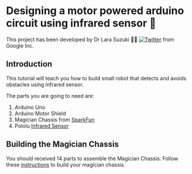 # Designing a motor powered arduino circuit using infrared sensor :robot:

This project has been developed by Dr Lara Suzuki :woman_technologist: [![Twitter](https://img.shields.io/twitter/url/https/twitter.com/larasuzuki.svg?style=social&label=Follow%20%40larasuzuki)](https://twitter.com/larasuzuki) from Google Inc.

## Introduction
This tutorial will teach you how to build small robot that detects and avoids obstacles using infrared sensor.

The parts you are going to need are:

1. Arduino Uno
2. Arduino Motor Shield
4. Magician Chassis from [SparkFun](https://www.sparkfun.com/products/retired/10825)
5. Pololu [Infrared Sensor](https://shop.pimoroni.com/products/pololu-carrier-with-sharp-gp2y0d805z0f-digital-distance-sensor-5cm?variant=31546927841363&currency=GBP&utm_source=google&utm_medium=cpc&utm_campaign=google+shopping?utm_source=google&utm_medium=surfaces&utm_campaign=shopping&gclid=CjwKCAiAm-2BBhANEiwAe7eyFO7bK1mOrWGd_Cqj9JogPAQnLsCPM71dlVHjZsbjda6yJfE5k2bLcRoCz2UQAvD_BwE)

## Building the Magician Chassis
You should received 14 parts to assemble the Magician Chassis. Follow these [instructions](http://cdn.sparkfun.com/datasheets/Robotics/MagicianChassisInst.pdf) to build your magician chassis.
